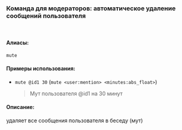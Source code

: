 ### **Команда для модераторов: автоматическое удаление сообщений пользователя**
<br>

#### **Алиасы**:
`mute`


#### **Примеры использования**:
- `mute @id1 30` (`mute <user:mention> <minutes:abs_float>`)
  > Мут пользователя @id1 на 30 минут


#### **Описание**:
удаляет все сообщения пользователя в беседу (мут)
